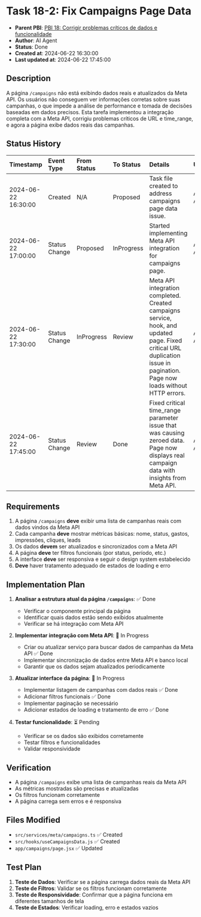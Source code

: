 # Task 18-2: Fix Campaigns Page Data

- **Parent PBI**: [PBI 18: Corrigir problemas críticos de dados e funcionalidade](../18/prd.md)
- **Author**: AI Agent
- **Status**: Done
- **Created at**: 2024-06-22 16:30:00
- **Last updated at**: 2024-06-22 17:45:00

## Description
A página `/campaigns` não está exibindo dados reais e atualizados da Meta API. Os usuários não conseguem ver informações corretas sobre suas campanhas, o que impede a análise de performance e tomada de decisões baseadas em dados precisos. Esta tarefa implementou a integração completa com a Meta API, corrigiu problemas críticos de URL e time_range, e agora a página exibe dados reais das campanhas.

## Status History
| Timestamp | Event Type | From Status | To Status | Details | User |
| :--- | :--- | :--- | :--- | :--- | :--- |
| 2024-06-22 16:30:00 | Created | N/A | Proposed | Task file created to address campaigns page data issue. | AI Agent |
| 2024-06-22 17:00:00 | Status Change | Proposed | InProgress | Started implementing Meta API integration for campaigns page. | AI Agent |
| 2024-06-22 17:30:00 | Status Change | InProgress | Review | Meta API integration completed. Created campaigns service, hook, and updated page. Fixed critical URL duplication issue in pagination. Page now loads without HTTP errors. | AI Agent |
| 2024-06-22 17:45:00 | Status Change | Review | Done | Fixed critical time_range parameter issue that was causing zeroed data. Page now displays real campaign data with insights from Meta API. | AI Agent |

## Requirements
1. A página `/campaigns` **deve** exibir uma lista de campanhas reais com dados vindos da Meta API
2. Cada campanha **deve** mostrar métricas básicas: nome, status, gastos, impressões, cliques, leads
3. Os dados **devem** ser atualizados e sincronizados com a Meta API
4. A página **deve** ter filtros funcionais (por status, período, etc.)
5. A interface **deve** ser responsiva e seguir o design system estabelecido
6. **Deve** haver tratamento adequado de estados de loading e erro

## Implementation Plan
1. **Analisar a estrutura atual da página `/campaigns`**: ✅ Done
   - Verificar o componente principal da página
   - Identificar quais dados estão sendo exibidos atualmente
   - Verificar se há integração com Meta API

2. **Implementar integração com Meta API**: 🔄 In Progress
   - Criar ou atualizar serviço para buscar dados de campanhas da Meta API ✅ Done
   - Implementar sincronização de dados entre Meta API e banco local
   - Garantir que os dados sejam atualizados periodicamente

3. **Atualizar interface da página**: 🔄 In Progress
   - Implementar listagem de campanhas com dados reais ✅ Done
   - Adicionar filtros funcionais ✅ Done
   - Implementar paginação se necessário
   - Adicionar estados de loading e tratamento de erro ✅ Done

4. **Testar funcionalidade**: ⏳ Pending
   - Verificar se os dados são exibidos corretamente
   - Testar filtros e funcionalidades
   - Validar responsividade

## Verification
- A página `/campaigns` exibe uma lista de campanhas reais da Meta API
- As métricas mostradas são precisas e atualizadas
- Os filtros funcionam corretamente
- A página carrega sem erros e é responsiva

## Files Modified
- `src/services/meta/campaigns.ts` ✅ Created
- `src/hooks/useCampaignsData.js` ✅ Created
- `app/campaigns/page.jsx` ✅ Updated

## Test Plan
1. **Teste de Dados**: Verificar se a página carrega dados reais da Meta API
2. **Teste de Filtros**: Validar se os filtros funcionam corretamente
3. **Teste de Responsividade**: Confirmar que a página funciona em diferentes tamanhos de tela
4. **Teste de Estados**: Verificar loading, erro e estados vazios 